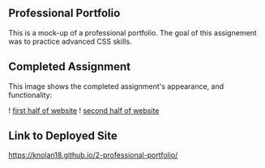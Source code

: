 ## Professional Portfolio

This is a mock-up of a professional portfolio. The goal of this assignement was to practice advanced CSS skills.

## Completed Assignment

This image shows the completed assignment's appearance, and functionality:

! [first half of website](./assets/images/prof-port-screen-1.png)
! [second half of website](./assets/images/prof-port-screen-2.png)

## Link to Deployed Site

https://knolan18.github.io/2-professional-portfolio/
